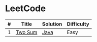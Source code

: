 LeetCode
========


| # | Title | Solution | Difficulty |
|---| ----- | -------- | ---------- |
|1|[Two Sum](https://leetcode.com/problems/two-sum/) | [Java](https://github.com/rokas293/LeetCode-Problems/blob/bdb7fc4584efd56ea5a3519b07b0e5a1ad1ee962/100%20Top%20Liked%20Questions/Easy/TwoSum)|Easy|
